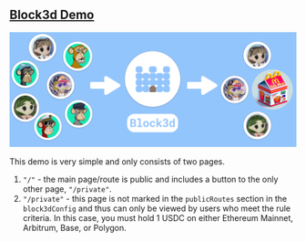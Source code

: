 ## [Block3d Demo](https://block3d-demo.vercel.app/)

![image](./public/block3d-infographic.png)

This demo is very simple and only consists of two pages.

1. `"/"` - the main page/route is public and includes a button to the only other page, `"/private"`.
2. `"/private"` - this page is not marked in the `publicRoutes` section in the `block3dConfig` and thus can only be viewed by users who meet the rule criteria. In this case, you must hold 1 USDC on either Ethereum Mainnet, Arbitrum, Base, or Polygon.
